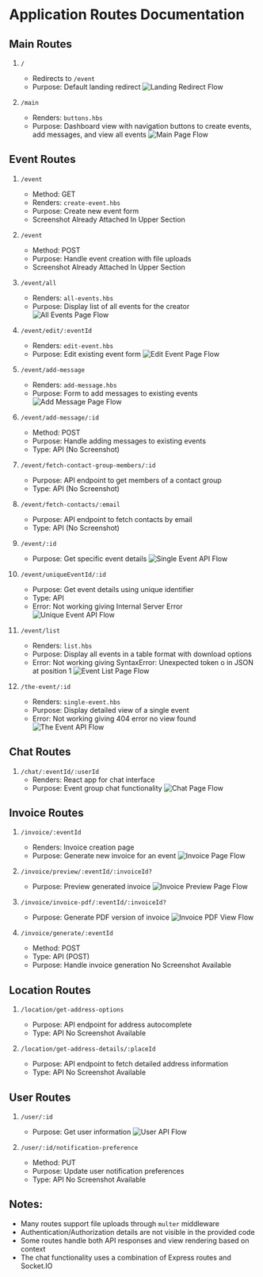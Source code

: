 # Application Routes Documentation

## Main Routes

1. `/` 
   - Redirects to `/event`
   - Purpose: Default landing redirect
    ![Landing Redirect Flow](./screenshots/events.png)

2. `/main`
   - Renders: `buttons.hbs`
   - Purpose: Dashboard view with navigation buttons to create events, add messages, and view all events
   ![Main Page Flow](./screenshots/main.png)

## Event Routes

1. `/event`
   - Method: GET
   - Renders: `create-event.hbs`
   - Purpose: Create new event form
   - Screenshot Already Attached In Upper Section

2. `/event`
   - Method: POST
   - Purpose: Handle event creation with file uploads
   - Screenshot Already Attached In Upper Section

3. `/event/all`
   - Renders: `all-events.hbs`
   - Purpose: Display list of all events for the creator
   ![All Events Page Flow](./screenshots/EventAll.png)

4. `/event/edit/:eventId`
   - Renders: `edit-event.hbs`
   - Purpose: Edit existing event form
   ![Edit Event Page Flow](./screenshots/editEvent.png)

5. `/event/add-message`
   - Renders: `add-message.hbs`
   - Purpose: Form to add messages to existing events
   ![Add Message Page Flow](./screenshots/AddMessage.png)

6. `/event/add-message/:id`
   - Method: POST
   - Purpose: Handle adding messages to existing events
   - Type: API (No Screenshot)

7. `/event/fetch-contact-group-members/:id`
   - Purpose: API endpoint to get members of a contact group
   - Type: API (No Screenshot)

8. `/event/fetch-contacts/:email`
   - Purpose: API endpoint to fetch contacts by email
   - Type: API (No Screenshot)

9. `/event/:id`
   - Purpose: Get specific event details
   ![Single Event API Flow](./screenshots/GetSingleEventAPI.png)

10. `/event/uniqueEventId/:id`
    - Purpose: Get event details using unique identifier
    - Type: API 
    - Error: Not working giving Internal Server Error
    ![Unique Event API Flow](./screenshots/GetUniqueEventID.png)

11. `/event/list`
    - Renders: `list.hbs`
    - Purpose: Display all events in a table format with download options
    - Error: Not working giving SyntaxError: Unexpected token o in JSON at position 1
    ![Event List Page Flow](./screenshots/EventListPage.png)

12. `/the-event/:id`
    - Renders: `single-event.hbs`
    - Purpose: Display detailed view of a single event
    - Error: Not working giving 404 error no view found
    ![The Event API Flow](./screenshots/TheEventByIDAPI.png)
    

## Chat Routes

1. `/chat/:eventId/:userId`
   - Renders: React app for chat interface
   - Purpose: Event group chat functionality
   ![Chat Page Flow](./screenshots/ChatScreen.png)
## Invoice Routes

1. `/invoice/:eventId`
   - Renders: Invoice creation page
   - Purpose: Generate new invoice for an event
   ![Invoice Page Flow](./screenshots/CreateInvoice.png)

2. `/invoice/preview/:eventId/:invoiceId?`
   - Purpose: Preview generated invoice
   ![Invoice Preview Page Flow](./screenshots/PreviewInvoice.png)
   

3. `/invoice/invoice-pdf/:eventId/:invoiceId?`
   - Purpose: Generate PDF version of invoice
   ![Invoice PDF View Flow](./screenshots/PreviewInvoicePDF.png)

4. `/invoice/generate/:eventId`
   - Method: POST
   - Type: API  (POST)
   - Purpose: Handle invoice generation
     No Screenshot Available

## Location Routes

1. `/location/get-address-options`
   - Purpose: API endpoint for address autocomplete
   - Type: API
     No Screenshot Available

2. `/location/get-address-details/:placeId`
   - Purpose: API endpoint to fetch detailed address information
   - Type: API
     No Screenshot Available

## User Routes

1. `/user/:id`
   - Purpose: Get user information
   ![User API Flow](./screenshots/GetUserDetails.png)

2. `/user/:id/notification-preference`
   - Method: PUT
   - Purpose: Update user notification preferences
   - Type: API
     No Screenshot Available

## Notes:
- Many routes support file uploads through `multer` middleware
- Authentication/Authorization details are not visible in the provided code
- Some routes handle both API responses and view rendering based on context
- The chat functionality uses a combination of Express routes and Socket.IO